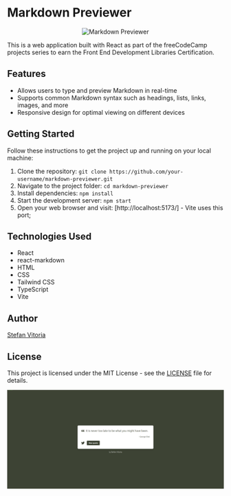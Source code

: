 # Markdown Previewer

<div align="center">
  <img src="screenshot.png" alt="Markdown Previewer" width="500px" />
</div>

This is a web application built with React as part of the freeCodeCamp projects series to earn the Front End Development Libraries Certification.

## Features

- Allows users to type and preview Markdown in real-time
- Supports common Markdown syntax such as headings, lists, links, images, and more
- Responsive design for optimal viewing on different devices

## Getting Started

Follow these instructions to get the project up and running on your local machine:

1. Clone the repository: `git clone https://github.com/your-username/markdown-previewer.git`
2. Navigate to the project folder: `cd markdown-previewer`
3. Install dependencies: `npm install`
4. Start the development server: `npm start`
5. Open your web browser and visit: [http://localhost:5173/] - Vite uses this port;

## Technologies Used

- React
- react-markdown
- HTML
- CSS
- Tailwind CSS
- TypeScript
- Vite

## Author

[Stefan Vitoria](https://github.com/Steravy)

## License

This project is licensed under the MIT License - see the [LICENSE](LICENSE) file for details.

<div align="center">
  <img src="https://github.com/Steravy/FCC-random-quote-machine/blob/main/public/rqm.png" alt="Random Quote Generator" width="800px" height='auto' />
</div>
